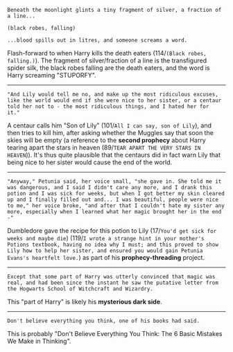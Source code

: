 ```
Beneath the moonlight glints a tiny fragment of silver, a fraction of a line...

(black robes, falling)

...blood spills out in litres, and someone screams a word.
```

Flash-forward to when Harry kills the death eaters (114/`(Black robes,
falling.)`).  The fragment of silver/fraction of a line is the
transfigured spider silk, the black robes falling are the death
eaters, and the word is Harry screaming "STUPORFY".

---

```
"And Lily would tell me no, and make up the most ridiculous excuses,
like the world would end if she were nice to her sister, or a centaur
told her not to - the most ridiculous things, and I hated her for
it."
```

A centaur calls him "Son of Lily" (101/`All I can say, son of Lily`),
and then tries to kill him, after asking whether the Muggles say that
soon the skies will be empty (a reference to the **second prophecy**
about Harry tearing apart the stars in heaven (89/`TEAR APART THE VERY
STARS IN HEAVEN`)).  It's thus quite plausible that the centaurs did
in fact warn Lily that being nice to her sister would cause the end of
the world.

---

```
"Anyway," Petunia said, her voice small, "she gave in. She told me it
was dangerous, and I said I didn't care any more, and I drank this
potion and I was sick for weeks, but when I got better my skin cleared
up and I finally filled out and... I was beautiful, people were nice
to me," her voice broke, "and after that I couldn't hate my sister any
more, especially when I learned what her magic brought her in the end
-"
```

Dumbledore gave the recipe for this potion to Lily (17/`You'd get sick
for weeks and maybe die`) (119/`I wrote a strange hint in your
mother's Potions textbook, having no idea why I must; and this proved
to show Lily how to help her sister, and ensured you would gain
Petunia Evans's heartfelt love.`) as part of his
**prophecy-threading** project.

---

```
Except that some part of Harry was utterly convinced that magic was
real, and had been since the instant he saw the putative letter from
the Hogwarts School of Witchcraft and Wizardry.
```

This "part of Harry" is likely his **mysterious dark side**.

---

```
Don't believe everything you think, one of his books had said.
```

This is probably "Don't Believe Everything You Think: The 6 Basic
Mistakes We Make in Thinking".

